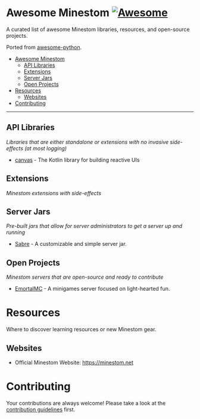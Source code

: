 # Awesome Minestom [![Awesome](https://cdn.rawgit.com/sindresorhus/awesome/d7305f38d29fed78fa85652e3a63e154dd8e8829/media/badge.svg)](https://github.com/sindresorhus/awesome)

A curated list of awesome Minestom libraries, resources, and open-source projects.

Ported from [awesome-python](https://github.com/vinta/awesome-python).

- [Awesome Minestom](#awesome-minestom)
    - [API Libraries](#api-libraries)
    - [Extensions](#extensions)
    - [Server Jars](#server-jar)
    - [Open Projects](#open-projects)
- [Resources](#resources)
    - [Websites](#websites)
- [Contributing](#contributing)

---

## API Libraries

*Libraries that are either standalone or extensions with no invasive side-effects (at most logging)*

* [canvas](https://github.com/mworzala/canvas) - The Kotlin library for building reactive UIs

## Extensions

*Minestom extensions with side-effects*

## Server Jars

*Pre-built jars that allow for server administrators to get a server up and running*

* [Sabre](https://github.com/Project-Cepi/Sabre) - A customizable and simple server jar.

## Open Projects

*Minestom servers that are open-source and ready to contribute*

* [EmortalMC](https://github.com/EmortalMC) - A minigames server focused on light-hearted fun.

# Resources

Where to discover learning resources or new Minestom gear.

## Websites

* Official Minestom Website: https://minestom.net

# Contributing

Your contributions are always welcome! Please take a look at the [contribution guidelines](https://github.com/LeoDog896/awesome-minestom/blob/main/CONTRIBUTING.md) first.
